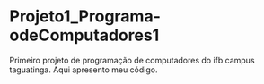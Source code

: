 # Projeto1_Programa-odeComputadores1
Primeiro projeto de programação de computadores do ifb campus taguatinga. Aqui apresento meu código.

